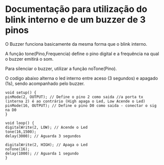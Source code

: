 # Documentação para utilização do blink interno e de um buzzer de 3 pinos

O Buzzer funciona basicamente da mesma forma que o blink interno.

A função tone(Pino,Frequencia) define o pino digital e a frequência na qual o buzzer emitirá o som.

Para silenciar o buzzer, utilizar a função noTone(Pino).

O codigo abaixo alterna o led interno entre aceso (3 segundos) e apagado (1s), sendo acompanhado pelo buzzer.

```
void setup() {
pinMode(2, OUTPUT); // Define o pino 2 como saida //a porta tx (interna 2) é ao contrário (High apaga o Led, Low Acende o Led)
pinMode(16, OUTPUT); // Define o pino D0 como saida - conectar o sig na D0
}

void loop() {
digitalWrite(2, LOW); // Acende o Led
tone(16,1500);
delay(3000); // Aguarda 3 segundos

digitalWrite(2, HIGH); // Apaga o Led
noTone(16);
delay(1000); // Aguarda 1 segundo
}
```
